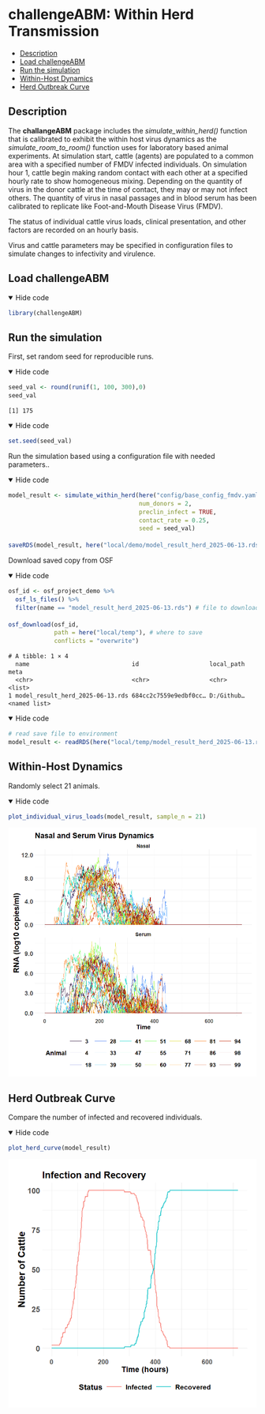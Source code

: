 challengeABM: Within Herd Transmission
================

- <a href="#description" id="toc-description">Description</a>
- <a href="#load-challengeabm" id="toc-load-challengeabm">Load
  challengeABM</a>
- <a href="#run-the-simulation" id="toc-run-the-simulation">Run the
  simulation</a>
- <a href="#within-host-dynamics"
  id="toc-within-host-dynamics">Within-Host Dynamics</a>
- <a href="#herd-outbreak-curve" id="toc-herd-outbreak-curve">Herd
  Outbreak Curve</a>

## Description

The **challangeABM** package includes the *simulate_within_herd()*
function that is calibrated to exhibit the within host virus dynamics as
the *simulate_room_to_room()* function uses for laboratory based animal
experiments. At simulation start, cattle (agents) are populated to a
common area with a specified number of FMDV infected individuals. On
simulation hour 1, cattle begin making random contact with each other at
a specified hourly rate to show homogeneous mixing. Depending on the
quantity of virus in the donor cattle at the time of contact, they may
or may not infect others. The quantity of virus in nasal passages and in
blood serum has been calibrated to replicate like Foot-and-Mouth Disease
Virus (FMDV).

The status of individual cattle virus loads, clinical presentation, and
other factors are recorded on an hourly basis.

Virus and cattle parameters may be specified in configuration files to
simulate changes to infectivity and virulence.

## Load challengeABM

<details open>
<summary>Hide code</summary>

``` r
library(challengeABM)
```

</details>

## Run the simulation

First, set random seed for reproducible runs.

<details open>
<summary>Hide code</summary>

``` r
seed_val <- round(runif(1, 100, 300),0)
seed_val 
```

</details>

    [1] 175

<details open>
<summary>Hide code</summary>

``` r
set.seed(seed_val)
```

</details>

Run the simulation based using a configuration file with needed
parameters..

<details open>
<summary>Hide code</summary>

``` r
model_result <- simulate_within_herd(here("config/base_config_fmdv.yaml"),
                                     num_donors = 2,
                                     preclin_infect = TRUE,
                                     contact_rate = 0.25,
                                     seed = seed_val)

saveRDS(model_result, here("local/demo/model_result_herd_2025-06-13.rds"))
```

</details>

Download saved copy from OSF

<details open>
<summary>Hide code</summary>

``` r
osf_id <- osf_project_demo %>%
  osf_ls_files() %>%
  filter(name == "model_result_herd_2025-06-13.rds") # file to download

osf_download(osf_id,
             path = here("local/temp"), # where to save
             conflicts = "overwrite")
```

</details>

    # A tibble: 1 × 4
      name                             id                    local_path meta        
      <chr>                            <chr>                 <chr>      <list>      
    1 model_result_herd_2025-06-13.rds 684cc2c7559e9edbf0cc… D:/Github… <named list>

<details open>
<summary>Hide code</summary>

``` r
# read save file to environment
model_result <- readRDS(here("local/temp/model_result_herd_2025-06-13.rds"))
```

</details>

## Within-Host Dynamics

Randomly select 21 animals.

<details open>
<summary>Hide code</summary>

``` r
plot_individual_virus_loads(model_result, sample_n = 21)
```

</details>

![](within_herd_transmission_files/figure-commonmark/unnamed-chunk-8-1.png)

## Herd Outbreak Curve

Compare the number of infected and recovered individuals.

<details open>
<summary>Hide code</summary>

``` r
plot_herd_curve(model_result)
```

</details>

![](within_herd_transmission_files/figure-commonmark/unnamed-chunk-9-1.png)
